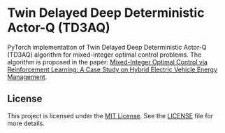 # Twin Delayed Deep Deterministic Actor-Q (TD3AQ)

PyTorch implementation of Twin Delayed Deep Deterministic Actor-Q (TD3AQ) algorithm for mixed-integer optimal control problems.
The algorithm is proposed in the paper: [Mixed-Integer Optimal Control via Reinforcement Learning: A Case Study on Hybrid Electric Vehicle Energy Management](https://arxiv.org/abs/2305.01461).

## License

This project is licensed under the [MIT License](LICENSE). See
the [LICENSE](LICENSE) file for more details.
